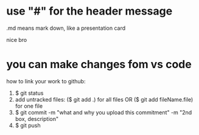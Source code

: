 # use "#" for the header message

.md means mark down, like a presentation card

nice bro

# you can make changes fom vs code 

how to link your work to github:
1) $ git status
2) add untracked files: ($ git add .) for all files OR ($ git add fileName.file) for one file
3) $ git commit -m "what and why you upload this commitment" -m "2nd box, description"
4) $ git push